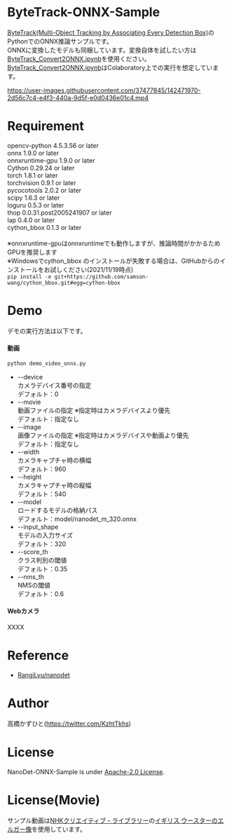 # ByteTrack-ONNX-Sample
[ByteTrack(Multi-Object Tracking by Associating Every Detection Box)](https://github.com/ifzhang/ByteTrack)のPythonでのONNX推論サンプルです。<br>
ONNXに変換したモデルも同梱しています。変換自体を試したい方は[ByteTrack_Convert2ONNX.ipynb](ByteTrack_Convert2ONNX.ipynb)を使用ください。<br>
[ByteTrack_Convert2ONNX.ipynb](ByteTrack_Convert2ONNX.ipynb)はColaboratory上での実行を想定しています。

<!-- 動画が小さい -->
https://user-images.githubusercontent.com/37477845/142471970-2d56c7c4-e4f3-440a-9d5f-e0d0436e01c4.mp4

# Requirement 
opencv-python 4.5.3.56 or later<br>
onnx 1.9.0 or later<br>
onnxruntime-gpu 1.9.0 or later<br>
Cython 0.29.24 or later<br>
torch 1.8.1 or later<br>
torchvision 0.9.1 or later<br>
pycocotools 2.0.2 or later<br>
scipy 1.6.3 or later<br>
loguru 0.5.3 or later<br>
thop 0.0.31.post2005241907 or later<br>
lap 0.4.0 or later<br>
cython_bbox 0.1.3 or later<br>
<br>
※onnxruntime-gpuはonnxruntimeでも動作しますが、推論時間がかかるためGPUを推奨します<br>
※Windowsでcython_bbox のインストールが失敗する場合は、GitHubからのインストールをお試しください(2021/11/19時点)<br>
`pip install -e git+https://github.com/samson-wang/cython_bbox.git#egg=cython-bbox`

# Demo
デモの実行方法は以下です。
#### 動画
```bash
python demo_video_onnx.py
```
* --device<br>
カメラデバイス番号の指定<br>
デフォルト：0
* --movie<br>
動画ファイルの指定 ※指定時はカメラデバイスより優先<br>
デフォルト：指定なし
* --image<br>
画像ファイルの指定 ※指定時はカメラデバイスや動画より優先<br>
デフォルト：指定なし
* --width<br>
カメラキャプチャ時の横幅<br>
デフォルト：960
* --height<br>
カメラキャプチャ時の縦幅<br>
デフォルト：540
* --model<br>
ロードするモデルの格納パス<br>
デフォルト：model/nanodet_m_320.onnx
* --input_shape<br>
モデルの入力サイズ<br>
デフォルト：320
* --score_th<br>
クラス判別の閾値<br>
デフォルト：0.35
* --nms_th<br>
NMSの閾値<br>
デフォルト：0.6

#### Webカメラ
XXXX

# Reference
* [RangiLyu/nanodet](https://github.com/RangiLyu/nanodet)

# Author
高橋かずひと(https://twitter.com/KzhtTkhs)
 
# License 
NanoDet-ONNX-Sample is under [Apache-2.0 License](LICENSE).

# License(Movie)
サンプル動画は[NHKクリエイティブ・ライブラリー](https://www.nhk.or.jp/archives/creative/)の[イギリス ウースターのエルガー像](https://www2.nhk.or.jp/archives/creative/material/view.cgi?m=D0002011239_00000)を使用しています。
